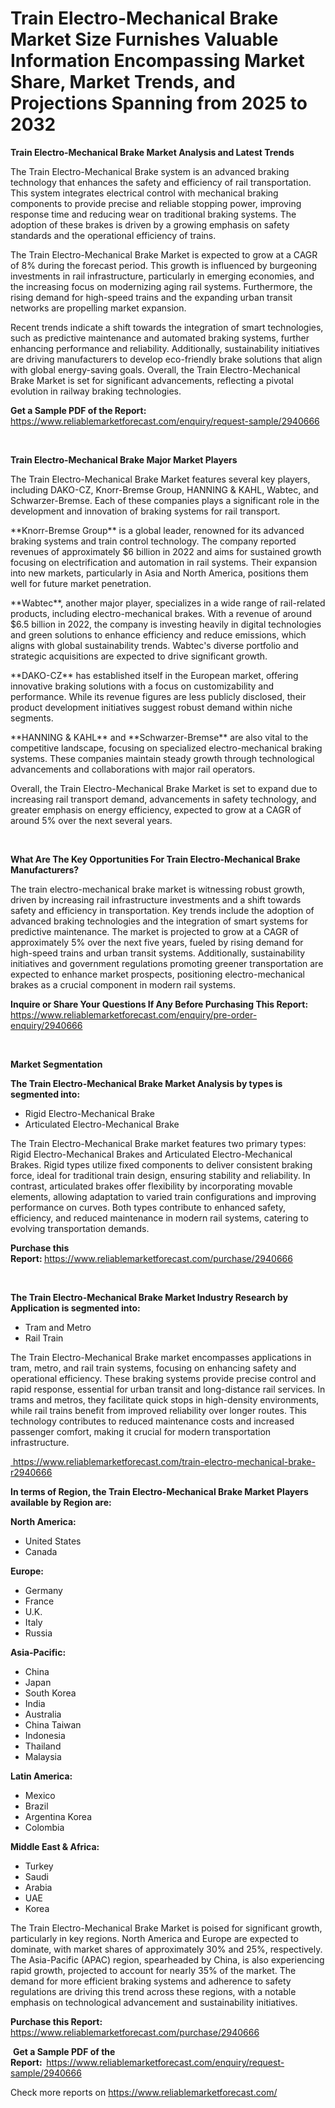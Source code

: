 <p><h1>Train Electro-Mechanical Brake Market Size Furnishes Valuable Information Encompassing Market Share, Market Trends, and Projections Spanning from 2025 to 2032</h1></p><p><strong>Train Electro-Mechanical Brake Market Analysis and Latest Trends</strong></p>
<p><p>The Train Electro-Mechanical Brake system is an advanced braking technology that enhances the safety and efficiency of rail transportation. This system integrates electrical control with mechanical braking components to provide precise and reliable stopping power, improving response time and reducing wear on traditional braking systems. The adoption of these brakes is driven by a growing emphasis on safety standards and the operational efficiency of trains.</p><p>The Train Electro-Mechanical Brake Market is expected to grow at a CAGR of 8% during the forecast period. This growth is influenced by burgeoning investments in rail infrastructure, particularly in emerging economies, and the increasing focus on modernizing aging rail systems. Furthermore, the rising demand for high-speed trains and the expanding urban transit networks are propelling market expansion. </p><p>Recent trends indicate a shift towards the integration of smart technologies, such as predictive maintenance and automated braking systems, further enhancing performance and reliability. Additionally, sustainability initiatives are driving manufacturers to develop eco-friendly brake solutions that align with global energy-saving goals. Overall, the Train Electro-Mechanical Brake Market is set for significant advancements, reflecting a pivotal evolution in railway braking technologies.</p></p>
<p><strong>Get a Sample PDF of the Report:&nbsp;</strong> <a href="https://www.reliablemarketforecast.com/enquiry/request-sample/2940666?utm_campaign=3022&utm_medium=2&utm_source=Github&utm_content=ia&utm_term=15032025&utm_id=train-electro-mechanical-brake">https://www.reliablemarketforecast.com/enquiry/request-sample/2940666</a></p>
<p>&nbsp;</p>
<p><strong>Train Electro-Mechanical Brake Major Market Players</strong></p>
<p><p>The Train Electro-Mechanical Brake Market features several key players, including DAKO-CZ, Knorr-Bremse Group, HANNING & KAHL, Wabtec, and Schwarzer-Bremse. Each of these companies plays a significant role in the development and innovation of braking systems for rail transport.</p><p>**Knorr-Bremse Group** is a global leader, renowned for its advanced braking systems and train control technology. The company reported revenues of approximately $6 billion in 2022 and aims for sustained growth focusing on electrification and automation in rail systems. Their expansion into new markets, particularly in Asia and North America, positions them well for future market penetration.</p><p>**Wabtec**, another major player, specializes in a wide range of rail-related products, including electro-mechanical brakes. With a revenue of around $6.5 billion in 2022, the company is investing heavily in digital technologies and green solutions to enhance efficiency and reduce emissions, which aligns with global sustainability trends. Wabtec's diverse portfolio and strategic acquisitions are expected to drive significant growth.</p><p>**DAKO-CZ** has established itself in the European market, offering innovative braking solutions with a focus on customizability and performance. While its revenue figures are less publicly disclosed, their product development initiatives suggest robust demand within niche segments.</p><p>**HANNING & KAHL** and **Schwarzer-Bremse** are also vital to the competitive landscape, focusing on specialized electro-mechanical braking systems. These companies maintain steady growth through technological advancements and collaborations with major rail operators.</p><p>Overall, the Train Electro-Mechanical Brake Market is set to expand due to increasing rail transport demand, advancements in safety technology, and greater emphasis on energy efficiency, expected to grow at a CAGR of around 5% over the next several years.</p></p>
<p>&nbsp;</p>
<p><strong>What Are The Key Opportunities For Train Electro-Mechanical Brake Manufacturers?</strong></p>
<p><p>The train electro-mechanical brake market is witnessing robust growth, driven by increasing rail infrastructure investments and a shift towards safety and efficiency in transportation. Key trends include the adoption of advanced braking technologies and the integration of smart systems for predictive maintenance. The market is projected to grow at a CAGR of approximately 5% over the next five years, fueled by rising demand for high-speed trains and urban transit systems. Additionally, sustainability initiatives and government regulations promoting greener transportation are expected to enhance market prospects, positioning electro-mechanical brakes as a crucial component in modern rail systems.</p></p>
<p><strong>Inquire or Share Your Questions If Any Before Purchasing This Report:</strong> <a href="https://www.reliablemarketforecast.com/enquiry/pre-order-enquiry/2940666?utm_campaign=3022&utm_medium=2&utm_source=Github&utm_content=ia&utm_term=15032025&utm_id=train-electro-mechanical-brake">https://www.reliablemarketforecast.com/enquiry/pre-order-enquiry/2940666</a></p>
<p>&nbsp;</p>
<p><strong>Market Segmentation</strong></p>
<p><strong>The Train Electro-Mechanical Brake Market Analysis by types is segmented into:</strong></p>
<p><ul><li>Rigid Electro-Mechanical Brake</li><li>Articulated Electro-Mechanical Brake</li></ul></p>
<p><p>The Train Electro-Mechanical Brake market features two primary types: Rigid Electro-Mechanical Brakes and Articulated Electro-Mechanical Brakes. Rigid types utilize fixed components to deliver consistent braking force, ideal for traditional train design, ensuring stability and reliability. In contrast, articulated brakes offer flexibility by incorporating movable elements, allowing adaptation to varied train configurations and improving performance on curves. Both types contribute to enhanced safety, efficiency, and reduced maintenance in modern rail systems, catering to evolving transportation demands.</p></p>
<p><strong>Purchase this Report:&nbsp;</strong><a href="https://www.reliablemarketforecast.com/purchase/2940666?utm_campaign=3022&utm_medium=2&utm_source=Github&utm_content=ia&utm_term=15032025&utm_id=train-electro-mechanical-brake">https://www.reliablemarketforecast.com/purchase/2940666</a></p>
<p>&nbsp;</p>
<p><strong>The Train Electro-Mechanical Brake Market Industry Research by Application is segmented into:</strong></p>
<p><ul><li>Tram and Metro</li><li>Rail Train</li></ul></p>
<p><p>The Train Electro-Mechanical Brake market encompasses applications in tram, metro, and rail train systems, focusing on enhancing safety and operational efficiency. These braking systems provide precise control and rapid response, essential for urban transit and long-distance rail services. In trams and metros, they facilitate quick stops in high-density environments, while rail trains benefit from improved reliability over longer routes. This technology contributes to reduced maintenance costs and increased passenger comfort, making it crucial for modern transportation infrastructure.</p></p>
<p><a href="https://www.reliablemarketforecast.com/train-electro-mechanical-brake-r2940666?utm_campaign=3022&utm_medium=2&utm_source=Github&utm_content=ia&utm_term=15032025&utm_id=train-electro-mechanical-brake">&nbsp;https://www.reliablemarketforecast.com/train-electro-mechanical-brake-r2940666</a></p>
<p><strong>In terms of Region, the Train Electro-Mechanical Brake Market Players available by Region are:</strong></p>
<p>
    <p> <strong> North America: </strong>
        <ul>
            <li>United States</li>
            <li>Canada</li>
        </ul>
        </p> 
    <p> <strong> Europe: </strong>
        <ul>
            <li>Germany</li>
            <li>France</li>
            <li>U.K.</li>
            <li>Italy</li>
            <li>Russia</li>
        </ul>
        </p> 
    <p> <strong> Asia-Pacific: </strong>
        <ul>
            <li>China</li>
            <li>Japan</li>
            <li>South Korea</li>
            <li>India</li>
            <li>Australia</li>
            <li>China Taiwan</li>
            <li>Indonesia</li>
            <li>Thailand</li>
            <li>Malaysia</li>
        </ul>
        </p> 
    <p> <strong> Latin America: </strong>
        <ul>
            <li>Mexico</li>
            <li>Brazil</li>
            <li>Argentina Korea</li>
            <li>Colombia</li>
        </ul>
        </p> 
    <p> <strong> Middle East & Africa: </strong>
        <ul>
            <li>Turkey</li>
            <li>Saudi</li>
            <li>Arabia</li>
            <li>UAE</li>
            <li>Korea</li>
        </ul>
    </p>
    </p>
<p><p>The Train Electro-Mechanical Brake Market is poised for significant growth, particularly in key regions. North America and Europe are expected to dominate, with market shares of approximately 30% and 25%, respectively. The Asia-Pacific (APAC) region, spearheaded by China, is also experiencing rapid growth, projected to account for nearly 35% of the market. The demand for more efficient braking systems and adherence to safety regulations are driving this trend across these regions, with a notable emphasis on technological advancement and sustainability initiatives.</p></p>
<p><strong>Purchase this Report: </strong><a href="https://www.reliablemarketforecast.com/purchase/2940666?utm_campaign=3022&utm_medium=2&utm_source=Github&utm_content=ia&utm_term=15032025&utm_id=train-electro-mechanical-brake">https://www.reliablemarketforecast.com/purchase/2940666</a></p>
<p>&nbsp;<strong>Get a Sample PDF of the Report:&nbsp;&nbsp;</strong><a href="https://www.reliablemarketforecast.com/enquiry/request-sample/2940666?utm_campaign=3022&utm_medium=2&utm_source=Github&utm_content=ia&utm_term=15032025&utm_id=train-electro-mechanical-brake">https://www.reliablemarketforecast.com/enquiry/request-sample/2940666</a></p>
<p><strong></strong></p>
<p>Check more reports on <a href="https://www.reliablemarketforecast.com/?utm_campaign=3022&utm_medium=2&utm_source=Github&utm_content=ia&utm_term=15032025&utm_id=train-electro-mechanical-brake">https://www.reliablemarketforecast.com/</a></p>